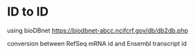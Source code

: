 # ID to ID
using bioDBnet https://biodbnet-abcc.ncifcrf.gov/db/db2db.php

conversion between RefSeq mRNA id and Ensembl transcript id
